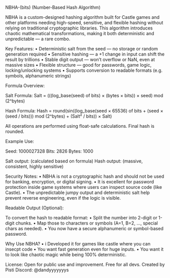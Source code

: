 NBHA-(bits) (Number-Based Hash Algorithm)

NBHA is a custom-designed hashing algorithm built for Castle games and other platforms needing high-speed, sensitive, and flexible hashing without relying on traditional cryptographic libraries. This algorithm introduces chaotic mathematical transformations, making it both deterministic and unpredictable — a rare combo.

Key Features:
	•	Deterministic salt from the seed — no storage or random generation required
	•	Sensitive hashing — a +1 change in input can shift the result by trillions
	•	Stable digit output — won’t overflow or NaN, even at massive sizes
	•	Flexible structure — good for passwords, game logic, locking/unlocking systems
	•	Supports conversion to readable formats (e.g. symbols, alphanumeric strings)

Formula Overview:

Salt Formula:
Salt = (((log_base(seed) of bits) × (bytes × bits)) × seed) mod (2^bytes)

Hash Formula:
Hash = round(sin((log_base(seed × 65536) of bits + (seed × (seed / bits))) mod (2^bytes) + (Salt² / bits)) × Salt)

All operations are performed using float-safe calculations. Final hash is rounded.

Example Use:

Seed: 1000027328
Bits: 2826
Bytes: 1000

Salt output: (calculated based on formula)
Hash output: (massive, consistent, highly sensitive)

Security Notes:
	•	NBHA is not a cryptographic hash and should not be used for banking, encryption, or digital signing.
	•	It is excellent for password protection inside game systems where users can inspect source code (like Castle).
	•	The unpredictable jumpy output and deterministic salt help prevent reverse engineering, even if the logic is visible.

Readable Output (Optional):

To convert the hash to readable format:
	•	Split the number into 2-digit or 1-digit chunks.
	•	Map those to characters or symbols (A=1, B=2, …, special chars as needed).
	•	You now have a secure alphanumeric or symbol-based password.

Why Use NBHA?
	•	i Developed it for games like castle where you can insecpt code 
	•	You want fast generation even for huge inputs.
	•	You want it to look like chaotic magic while being 100% deterministic.

License:
Open for public use and improvement. Free for all devs.
Created by Pisti 
Discord: @dandyyyyyyys
